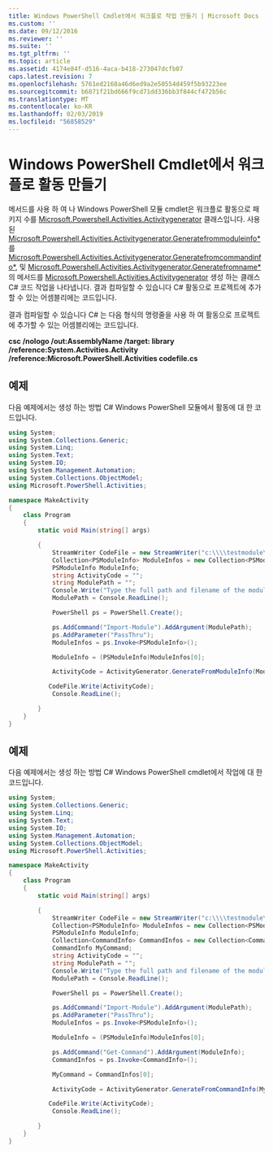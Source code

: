 ```yaml
---
title: Windows PowerShell Cmdlet에서 워크플로 작업 만들기 | Microsoft Docs
ms.custom: ''
ms.date: 09/12/2016
ms.reviewer: ''
ms.suite: ''
ms.tgt_pltfrm: ''
ms.topic: article
ms.assetid: 4174e84f-d516-4aca-b418-273047dcfb07
caps.latest.revision: 7
ms.openlocfilehash: 5761ed2168a46d6ed9a2e50554d459f5b93223ee
ms.sourcegitcommit: b6871f21bd666f9cd71dd336bb3f844cf472b56c
ms.translationtype: MT
ms.contentlocale: ko-KR
ms.lasthandoff: 02/03/2019
ms.locfileid: "56858529"
---
```

# <a name="creating-a-workflow-activity-from-a-windows-powershell-cmdlet"></a>Windows PowerShell Cmdlet에서 워크플로 활동 만들기

메서드를 사용 하 여 나 Windows PowerShell 모듈 cmdlet은 워크플로 활동으로 패키지 수를 [Microsoft.Powershell.Activities.Activitygenerator](/dotnet/api/Microsoft.PowerShell.Activities.ActivityGenerator) 클래스입니다. 사용 된 [Microsoft.Powershell.Activities.Activitygenerator.Generatefrommoduleinfo*](/dotnet/api/Microsoft.PowerShell.Activities.ActivityGenerator.GenerateFromModuleInfo)를 [Microsoft.Powershell.Activities.Activitygenerator.Generatefromcommandinfo*](/dotnet/api/Microsoft.PowerShell.Activities.ActivityGenerator.GenerateFromCommandInfo), 및 [Microsoft.Powershell.Activities.Activitygenerator.Generatefromname*](/dotnet/api/Microsoft.PowerShell.Activities.ActivityGenerator.GenerateFromName) 의 메서드를 [Microsoft.Powershell.Activities.Activitygenerator](/dotnet/api/Microsoft.PowerShell.Activities.ActivityGenerator) 생성 하는 클래스 C# 코드 작업을 나타냅니다. 결과 컴파일할 수 있습니다 C# 활동으로 프로젝트에 추가할 수 있는 어셈블리에는 코드입니다.

결과 컴파일할 수 있습니다 C# 는 다음 형식의 명령줄을 사용 하 여 활동으로 프로젝트에 추가할 수 있는 어셈블리에는 코드입니다.

**csc /nologo /out:AssemblyName /target: library /reference:System.Activities.Activity /reference:Microsoft.PowerShell.Activities codefile.cs**

## <a name="example"></a>예제

다음 예제에서는 생성 하는 방법 C# Windows PowerShell 모듈에서 활동에 대 한 코드입니다.

```csharp
using System;
using System.Collections.Generic;
using System.Linq;
using System.Text;
using System.IO;
using System.Management.Automation;
using System.Collections.ObjectModel;
using Microsoft.PowerShell.Activities;

namespace MakeActivity
{
    class Program
    {
        static void Main(string[] args)

        {
            StreamWriter CodeFile = new StreamWriter("c:\\\\testmodule\\codefile.cs");
            Collection<PSModuleInfo> ModuleInfos = new Collection<PSModuleInfo> { };
            PSModuleInfo ModuleInfo;
            string ActivityCode = "";
            string ModulePath = "";
            Console.Write("Type the full path and filename of the module to process:");
            ModulePath = Console.ReadLine();

            PowerShell ps = PowerShell.Create();

            ps.AddCommand("Import-Module").AddArgument(ModulePath);
            ps.AddParameter("PassThru");
            ModuleInfos = ps.Invoke<PSModuleInfo>();

            ModuleInfo = (PSModuleInfo)ModuleInfos[0];

            ActivityCode = ActivityGenerator.GenerateFromModuleInfo(ModuleInfo, "MyNamespace").First<String>();

           CodeFile.Write(ActivityCode);
            Console.ReadLine();

        }
    }
}

```

## <a name="example"></a>예제

다음 예제에서는 생성 하는 방법 C# Windows PowerShell cmdlet에서 작업에 대 한 코드입니다.

```csharp
using System;
using System.Collections.Generic;
using System.Linq;
using System.Text;
using System.IO;
using System.Management.Automation;
using System.Collections.ObjectModel;
using Microsoft.PowerShell.Activities;

namespace MakeActivity
{
    class Program
    {
        static void Main(string[] args)

        {
            StreamWriter CodeFile = new StreamWriter("c:\\\\testmodule\\codefile.cs");
            Collection<PSModuleInfo> ModuleInfos = new Collection<PSModuleInfo> { };
            PSModuleInfo ModuleInfo;
            Collection<CommandInfo> CommandInfos = new Collection<CommandInfo> { };
            CommandInfo MyCommand;
            string ActivityCode = "";
            string ModulePath = "";
            Console.Write("Type the full path and filename of the module to process:");
            ModulePath = Console.ReadLine();

            PowerShell ps = PowerShell.Create();

            ps.AddCommand("Import-Module").AddArgument(ModulePath);
            ps.AddParameter("PassThru");
            ModuleInfos = ps.Invoke<PSModuleInfo>();

            ModuleInfo = (PSModuleInfo)ModuleInfos[0];

            ps.AddCommand("Get-Command").AddArgument(ModuleInfo);
            CommandInfos = ps.Invoke<CommandInfo>();

            MyCommand = CommandInfos[0];

            ActivityCode = ActivityGenerator.GenerateFromCommandInfo(MyCommand, "MyNamespace");

           CodeFile.Write(ActivityCode);
            Console.ReadLine();

        }
    }
}

```